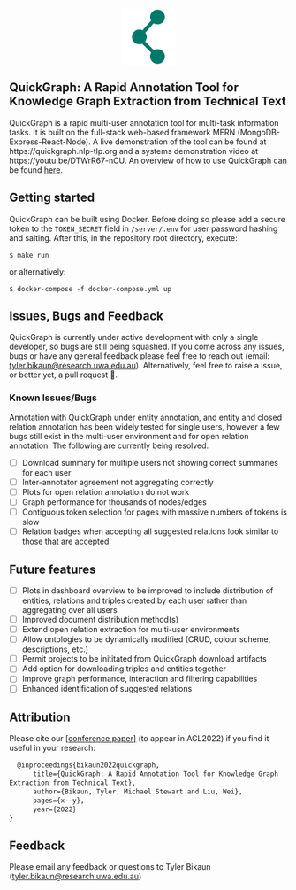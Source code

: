 <div style="display:flex;align-items:center;flex-direction:column;justify-content:center">
<img src="quickgraph_logo.png" width="100">
<h2>
QuickGraph: A Rapid Annotation Tool for Knowledge Graph Extraction from Technical Text</h2>
</div>
QuickGraph is a rapid multi-user annotation tool for multi-task information tasks. It is built on the full-stack web-based framework MERN (MongoDB-Express-React-Node). A live demonstration of the tool can be found at https://quickgraph.nlp-tlp.org and a systems demonstration video at https://youtu.be/DTWrR67-nCU. An overview of how to use QuickGraph can be found <a href="https://github.com/nlp-tlp/quickgraph/blob/main/About.md">here</a>.

## Getting started

QuickGraph can be built using Docker. Before doing so please add a secure token to the `TOKEN_SECRET` field in `/server/.env` for user password hashing and salting. After this, in the repository root directory, execute:

```
$ make run
```

or alternatively:

```
$ docker-compose -f docker-compose.yml up
```

## Issues, Bugs and Feedback
QuickGraph is currently under active development with only a single developer, so bugs are still being squashed. If you come across any issues, bugs or have any general feedback please feel free to reach out (email: tyler.bikaun@research.uwa.edu.au). Alternatively, feel free to raise a issue, or better yet, a pull request 🙂.

### Known Issues/Bugs
Annotation with QuickGraph under entity annotation, and entity and closed relation annotation has been widely tested for single users, however a few bugs still exist in the multi-user environment and for open relation annotation. The following are currently being resolved:
- [ ] Download summary for multiple users not showing correct summaries for each user
- [ ] Inter-annotator agreement not aggregating correctly
- [ ] Plots for open relation annotation do not work
- [ ] Graph performance for thousands of nodes/edges
- [ ] Contiguous token selection for pages with massive numbers of tokens is slow
- [ ] Relation badges when accepting all suggested relations look similar to those that are accepted

## Future features
- [ ] Plots in dashboard overview to be improved to include distribution of entities, relations and triples created by each user rather than aggregating over all users
- [ ] Improved document distribution method(s)
- [ ] Extend open relation extraction for multi-user environments
- [ ] Allow ontologies to be dynamically modified (CRUD, colour scheme, descriptions, etc.)
- [ ] Permit projects to be inititated from QuickGraph download artifacts
- [ ] Add option for downloading triples and entities together
- [ ] Improve graph performance, interaction and filtering capabilities
- [ ] Enhanced identification of suggested relations
## Attribution

Please cite our [[conference paper]](https://arxiv.org/abs/####.#####) (to appear in ACL2022) if you find it useful in your research:

```
  @inproceedings{bikaun2022quickgraph,
      title={QuickGraph: A Rapid Annotation Tool for Knowledge Graph Extraction from Technical Text},
      author={Bikaun, Tyler, Michael Stewart and Liu, Wei},
      pages={x--y},
      year={2022}
}
```

## Feedback

Please email any feedback or questions to Tyler Bikaun (tyler.bikaun@research.uwa.edu.au)
